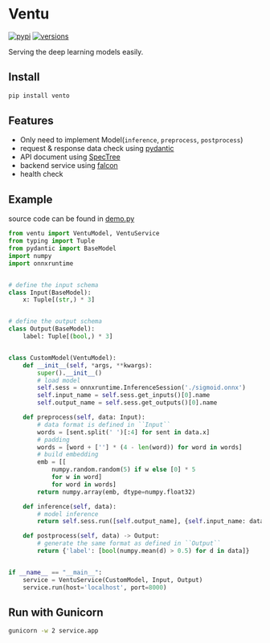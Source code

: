 # Ventu

[![pypi](https://img.shields.io/pypi/v/ventu.svg)](https://pypi.python.org/pypi/ventu)
[![versions](https://img.shields.io/pypi/pyversions/ventu.svg)](https://github.com/zenchars/ventu)

Serving the deep learning models easily.

## Install

```sh
pip install vento
```

## Features

* Only need to implement Model(`inference`, `preprocess`, `postprocess`)
* request & response data check using [pydantic](https://pydantic-docs.helpmanual.io)
* API document using [SpecTree](https://github.com/0b01001001/spectree)
* backend service using [falcon](falcon.readthedocs.io/)
* health check

## Example

source code can be found in [demo.py](./example/demo.py)

```py
from ventu import VentuModel, VentuService
from typing import Tuple
from pydantic import BaseModel
import numpy
import onnxruntime


# define the input schema
class Input(BaseModel):
    x: Tuple[(str,) * 3]


# define the output schema
class Output(BaseModel):
    label: Tuple[(bool,) * 3]


class CustomModel(VentuModel):
    def __init__(self, *args, **kwargs):
        super().__init__()
        # load model
        self.sess = onnxruntime.InferenceSession('./sigmoid.onnx')
        self.input_name = self.sess.get_inputs()[0].name
        self.output_name = self.sess.get_outputs()[0].name

    def preprocess(self, data: Input):
        # data format is defined in ``Input``
        words = [sent.split(' ')[:4] for sent in data.x]
        # padding
        words = [word + [''] * (4 - len(word)) for word in words]
        # build embedding
        emb = [[
            numpy.random.random(5) if w else [0] * 5
            for w in word]
            for word in words]
        return numpy.array(emb, dtype=numpy.float32)

    def inference(self, data):
        # model inference
        return self.sess.run([self.output_name], {self.input_name: data})[0]

    def postprocess(self, data) -> Output:
        # generate the same format as defined in ``Output``
        return {'label': [bool(numpy.mean(d) > 0.5) for d in data]}


if __name__ == "__main__":
    service = VentuService(CustomModel, Input, Output)
    service.run(host='localhost', port=8000)

```

## Run with Gunicorn

```sh
gunicorn -w 2 service.app
```
